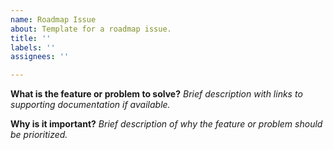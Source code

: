```yaml
---
name: Roadmap Issue
about: Template for a roadmap issue.
title: ''
labels: ''
assignees: ''

---
```


**What is the feature or problem to solve?**
*Brief description with links to supporting documentation if available.*

**Why is it important?**
*Brief description of why the feature or problem should be prioritized.*
